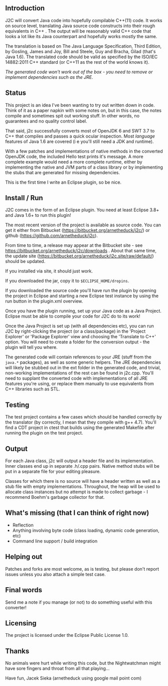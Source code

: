 Introduction
--
J2C will convert Java code into hopefully compilable C++(11) code. It works on
source level, translating Java source code constructs into their rough
equivalents in C++ . The output will be reasonably valid C++ code that looks a
lot like its Java counterpart and hopefully works mostly the same.

The translation is based on The Java Language Specification, Third Edition, by
Gosling, James and Joy, Bill and Steele, Guy and Bracha, Gilad (that's
Java 1.6). The translated code should be valid as specified by the ISO/IEC
14882:2011 C++ standard (or C++11 as the rest of the world knows it).

*The generated code won't work out of the box - you need to remove or implement
 dependencies such as the JRE.*

Status
--
This project is an idea I've been wanting to try out written down in code.
Think of it as a paper napkin with some notes on, but in this case, the notes
compile and sometimes spit out working stuff. In other words, no guarantees
and no quality control label.

That said, j2c successfully converts most of OpenJDK 6 and SWT 3.7 to C++
that compiles and passes a quick ocular inspection. Most *language* features
of Java 1.6 are covered (i e you'll still need a JDK and runtime).

With a few patches and implementations of native methods in the converted
OpenJDK code, the included Hello test prints it's message. A more complete
example would need a more complete runtime, either by implementing the native
and JVM parts of a class library or by implementing the stubs that are
generated for missing dependencies.

This is the first time I write an Eclipse plugin, so be nice.

Install / Run
--
J2C comes in the form of an Eclipse plugin. You need at least Eclipse 3.8+ and
Java 1.6+ to run this plugin!

The most recent version of the project is available as source code. You can get
it either from Bitbucket (https://bitbucket.org/arnetheduck/j2c/)
or github (https://github.com/arnetheduck/j2c).

From time to time, a release may appear at the Bitbucket site - see
https://bitbucket.org/arnetheduck/j2c/downloads . About that same
time, the update site (https://bitbucket.org/arnetheduck/j2c.site/raw/default/)
should be updated.

If you installed via site, it should just work.

If you downloaded the jar, copy it to `$ECLIPSE_HOME/dropins`.

If you downloaded the source code you'll have run the plugin by opening the
project in Eclipse and starting a new Eclipse test instance by using the run
button in the plugin.xml overview.

Once you have the plugin running, set up your Java code as a Java
Project. Eclipse must be able to compile your code for J2C do to its work!

Once the Java Project is set up (with all dependencies etc), you can run J2C by
right-clicking the project (or a class/package) in the 'Project Explorer' or
'Package Explorer' view and choosing the 'Translate to C++' option. You will
need to create a folder for the conversion output - the plugin will tell you
where.

The generated code will contain references to your JRE (stuff from the `java.*`
packages), as well as some generic helpers. The JRE dependencies will likely be
stubbed out in the ext folder in the generated code, and trivial, non-working
implementations of the rest can be found in j2c.cpp. You'll need to supplant
the converted code with implementations of all JRE features you're using,
or replace them manually to use equivalents from C++ libraries such as STL.

Testing
--
The test project contains a few cases which should be handled correctly by the
translator (by correctly, I mean that they compile with g++ 4.7). You'll find
a CDT project in ctest that builds using the generated Makefile after running
the plugin on the test project.

Output
--
For each Java class, j2c will output a header file and its implementation.
Inner classes end up in separate .h/.cpp pairs. Native method stubs will be
put in a separate file for your editing pleasure.

Classes for which there is no source will have a header written as well as
a stub file with empty implementations. Throughout, the heap will be used
to allocate class instances but no attempt is made to collect garbage -
I recommend Boehm's garbage collector for that.

What's missing (that I can think of right now)
--
 * Reflection
 * Anything involving byte code (class loading, dynamic code generation, etc)
 * Command line support / build integration

Helping out
--
Patches and forks are most welcome, as is testing, but please don't report
issues unless you also attach a simple test case.

Final words
--
Send me a note if you manage (or not) to do something useful with this
converter!

Licensing
--
The project is licensed under the Eclipse Public License 1.0.

Thanks
--
No animals were hurt while writing this code, but the Nightwatchman
might have sore fingers and throat from all that playing...

Have fun,
Jacek Sieka (arnetheduck using google mail point com)
